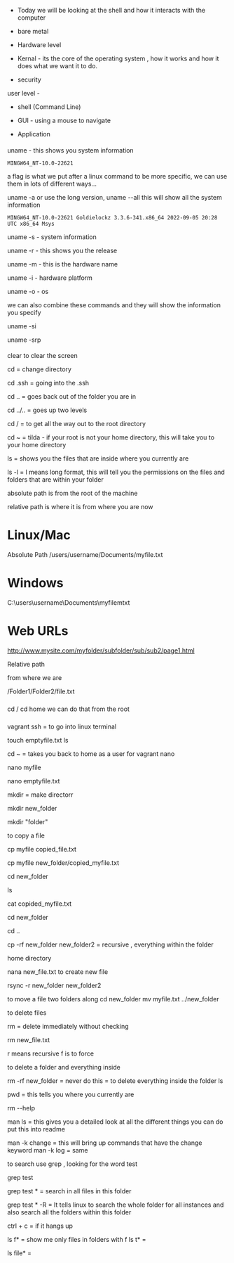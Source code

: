 - Today we will be looking at the shell and how it interacts with the computer


- bare metal
- Hardware level
- Kernal - its the core of the operating system , how it works and how it does what we want it to do.

- security

user level - 
- shell (Command Line)

- GUI   - using a mouse to navigate


- Application

####

uname  - this shows you system information
```
MINGW64_NT-10.0-22621

```

a flag is what we put after a linux command to be more specific, we can use them in lots of different ways...

uname -a  or use the long version, uname --all
this will show all the system information

```
MINGW64_NT-10.0-22621 Goldielockz 3.3.6-341.x86_64 2022-09-05 20:28 UTC x86_64 Msys

```

uname -s  - system information

uname -r  - this shows you the release 

uname -m  - this is the hardware name

uname -i    - hardware platform

uname -o    - os

we can also combine these commands and they will show the information you specify

uname -si 

uname -srp    


####
clear to clear the screen


cd  = change directory

cd .ssh     = going into the .ssh

cd ..    = goes back out of the folder you are in

cd ../..    = goes up two levels


cd /      =  to get all the way out to the root directory

cd ~       = tilda - if your root is not your home directory, this will take you to your home directory

ls  = shows you the files that are inside where you currently are

ls -l  = l means long format, this will tell you the permissions on the files and folders that are within your folder


absolute path is from the root  of the machine

relative path is where it is from where you are now


# Linux/Mac
Absolute Path
/users/username/Documents/myfile.txt

# Windows

C:\users\username\Documents\myfilemtxt

# Web URLs
http://www.mysite.com/myfolder/subfolder/sub/sub2/page1.html

Relative path

from where we are

/Folder1/Folder2/file.txt


###
cd / 
cd home we can do that from the root
###

 vagrant ssh     =  to go into linux terminal


touch emptyfile.txt
ls

cd ~          = takes you back to home as a user for vagrant
nano

nano myfile

nano emptyfile.txt

mkdir       = make directorr

mkdir new_folder


mkdir "folder"



to copy a file

cp myfile copied_file.txt

cp myfile new_folder/copied_myfile.txt

cd new_folder

ls

cat copided_myfile.txt

cd new_folder


cd ..

cp -rf new_folder new_folder2     = recursive , everything within the folder 


home directory

nana new_file.txt        to create new file


rsync -r new_folder new_folder2


to move a file two folders along
cd new_folder
mv myfile.txt ../new_folder



to delete files

rm      = delete immediately without checking

rm new_file.txt

r means recursive
f is to force

to delete a folder and everything inside

rm -rf new_folder     = never do this    = to delete everything inside the folder 
ls

pwd     = this tells you where you currently are

rm --help

man ls      = this gives you a detailed look at all the different things you can do    put this into readme

man -k change     = this will bring up commands that have the change keyword
man -k log        = same

to search use grep , looking for the word test

grep test  

grep test *       = search in all files in this folder

grep test * -R     = It tells linux to search the whole folder for all instances and also search all the folders 
within this folder 


ctrl + c     =    if it hangs up

ls f*      = show me only files in folders with f
ls t*      =

ls file*    =
